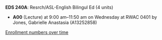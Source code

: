 **EDS 240A**: Resrch/ASL-English Bilingul Ed (4 units)

- **A00** (Lecture) at 9:00 am–11:50 am on Wednesday at RWAC 0401 by Jones, Gabrielle Anastasia (A13252858)

[Enrollment numbers over time](./EDS240A.tsv)

